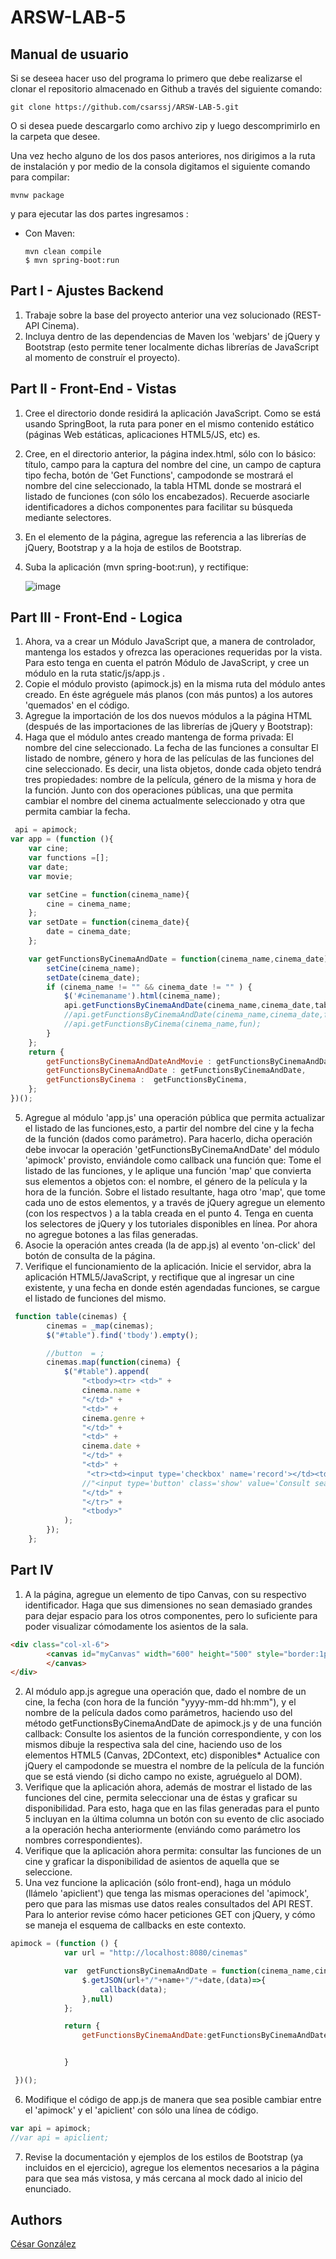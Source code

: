 # ARSW-LAB-5

## Manual de usuario

Si se deseea hacer uso del programa lo primero que debe realizarse el clonar el repositorio almacenado en Github a través del siguiente comando:

```
git clone https://github.com/csarssj/ARSW-LAB-5.git

```
O si desea puede descargarlo como archivo zip y luego descomprimirlo en la carpeta que desee.

Una vez hecho alguno de los dos pasos anteriores, nos dirigimos a la ruta de instalación y por medio de la consola digitamos el siguiente comando para compilar:

```
mvnw package
```
y para ejecutar las dos partes ingresamos :
 
 * Con Maven:
 	```
	mvn clean compile
	$ mvn spring-boot:run
	```
## Part I - Ajustes Backend
1. Trabaje sobre la base del proyecto anterior una vez solucionado (REST-API Cinema).
2. Incluya dentro de las dependencias de Maven los 'webjars' de jQuery y Bootstrap (esto permite tener localmente dichas librerías de JavaScript al momento de construír el proyecto).

## Part II - Front-End - Vistas

1. Cree el directorio donde residirá la aplicación JavaScript. Como se está usando SpringBoot, la ruta para poner en el mismo contenido estático (páginas Web estáticas, aplicaciones HTML5/JS, etc) es.
	
2. Cree, en el directorio anterior, la página index.html, sólo con lo básico: título, campo para la captura del nombre del cine, un campo de captura tipo fecha, botón de 'Get Functions', campodonde se mostrará el nombre del cine seleccionado, la tabla HTML donde se mostrará el listado de funciones (con sólo los encabezados). Recuerde asociarle identificadores a dichos componentes para facilitar su búsqueda mediante selectores.
3. En el elemento <head> de la página, agregue las referencia a las librerías de jQuery, Bootstrap y a la hoja de estilos de Bootstrap.
4. Suba la aplicación (mvn spring-boot:run), y rectifique:
	
	![image](https://github.com/csarssj/ARSW-LAB-5/blob/master/img/1.png)
	
## Part III - Front-End - Logica

1. Ahora, va a crear un Módulo JavaScript que, a manera de controlador, mantenga los estados y ofrezca las operaciones requeridas por la vista. Para esto tenga en cuenta el patrón Módulo de JavaScript, y cree un módulo en la ruta static/js/app.js .
2. Copie el módulo provisto (apimock.js) en la misma ruta del módulo antes creado. En éste agréguele más planos (con más puntos) a los autores 'quemados' en el código.
3. Agregue la importación de los dos nuevos módulos a la página HTML (después de las importaciones de las librerías de jQuery y Bootstrap):
4. Haga que el módulo antes creado mantenga de forma privada:
El nombre del cine seleccionado.
La fecha de las funciones a consultar
El listado de nombre, género y hora de las películas de las funciones del cine seleccionado. Es decir, una lista objetos, donde cada objeto tendrá tres propiedades: nombre de la película, género de la misma y hora de la función.
Junto con dos operaciones públicas, una que permita cambiar el nombre del cinema actualmente seleccionado y otra que permita cambiar la fecha.

```javascript
 api = apimock;
var app = (function (){
	var cine;
	var functions =[];
	var date;
	var movie;

	var setCine = function(cinema_name){
		cine = cinema_name;
	};
	var setDate = function(cinema_date){
		date = cinema_date;
	};

	var getFunctionsByCinemaAndDate = function(cinema_name,cinema_date) {
        setCine(cinema_name);
        setDate(cinema_date);
        if (cinema_name != "" && cinema_date != "" ) {
            $('#cinemaname').html(cinema_name);
            api.getFunctionsByCinemaAndDate(cinema_name,cinema_date,table);
            //api.getFunctionsByCinemaAndDate(cinema_name,cinema_date,fun);
            //api.getFunctionsByCinema(cinema_name,fun);
        }
    };
	return {
	    getFunctionsByCinemaAndDateAndMovie : getFunctionsByCinemaAndDateAndMovie,
		getFunctionsByCinemaAndDate : getFunctionsByCinemaAndDate,
		getFunctionsByCinema :  getFunctionsByCinema,
	};
})();
```
5. Agregue al módulo 'app.js' una operación pública que permita actualizar el listado de las funciones,esto, a partir del nombre del cine y la fecha de la función (dados como parámetro). Para hacerlo, dicha operación debe invocar la operación 'getFunctionsByCinemaAndDate' del módulo 'apimock' provisto, enviándole como callback una función que:
Tome el listado de las funciones, y le aplique una función 'map' que convierta sus elementos a objetos con: el nombre, el género de la película y la hora de la función.
Sobre el listado resultante, haga otro 'map', que tome cada uno de estos elementos, y a través de jQuery agregue un elemento <tr> (con los respectvos <td>) a la tabla creada en el punto 4. Tenga en cuenta los selectores de jQuery y los tutoriales disponibles en línea. Por ahora no agregue botones a las filas generadas.
6. Asocie la operación antes creada (la de app.js) al evento 'on-click' del botón de consulta de la página.
7. Verifique el funcionamiento de la aplicación. Inicie el servidor, abra la aplicación HTML5/JavaScript, y rectifique que al ingresar un cine existente, y una fecha en donde estén agendadas funciones, se cargue el listado de funciones del mismo.
	
```javascript
 function table(cinemas) {
        cinemas = _map(cinemas);
		$("#table").find('tbody').empty();

		//button  = ;
        cinemas.map(function(cinema) {
            $("#table").append(
				"<tbody><tr> <td>" +
                cinema.name +
                "</td>" +
                "<td>" +
                cinema.genre +
                "</td>" +
                "<td>" +
				cinema.date +
                "</td>" +
                "<td>" +
                 "<tr><td><input type='checkbox' name='record'></td><td>" +
                //"<input type='button' class='show' value='Consult seats' onclick='app.getFunctionsByCinemaAndDate(\""+cinema.name+"\",\""+cinema.date+"\",\""+getSeats+"\")'></input>"+
				"</td>" +
                "</tr>" +
				"<tbody>"
            );
        });
    };
```
## Part IV

1. A la página, agregue un elemento de tipo Canvas, con su respectivo identificador. Haga que sus dimensiones no sean demasiado grandes para dejar espacio para los otros componentes, pero lo suficiente para poder visualizar cómodamente los asientos de la sala.

```HTML
<div class="col-xl-6">
        <canvas id="myCanvas" width="600" height="500" style="border:1px solid #000000;">
        </canvas>
</div>
```
2. Al módulo app.js agregue una operación que, dado el nombre de un cine, la fecha (con hora de la función "yyyy-mm-dd hh:mm"), y el nombre de la película dados como parámetros, haciendo uso del método getFunctionsByCinemaAndDate de apimock.js y de una función callback:
Consulte los asientos de la función correspondiente, y con los mismos dibuje la respectiva sala del cine, haciendo uso de los elementos HTML5 (Canvas, 2DContext, etc) disponibles* Actualice con jQuery el campodonde se muestra el nombre de la película de la función que se está viendo (si dicho campo no existe, agruéguelo al DOM).
3. Verifique que la aplicación ahora, además de mostrar el listado de las funciones del cine, permita seleccionar una de éstas y graficar su disponibilidad. Para esto, haga que en las filas generadas para el punto 5 incluyan en la última columna un botón con su evento de clic asociado a la operación hecha anteriormente (enviándo como parámetro los nombres correspondientes).
4. Verifique que la aplicación ahora permita: consultar las funciones de un cine y graficar la disponibilidad de asientos de aquella que se seleccione.
5. Una vez funcione la aplicación (sólo front-end), haga un módulo (llámelo 'apiclient') que tenga las mismas operaciones del 'apimock', pero que para las mismas use datos reales consultados del API REST. Para lo anterior revise cómo hacer peticiones GET con jQuery, y cómo se maneja el esquema de callbacks en este contexto.

```javascript
apimock = (function () {
            var url = "http://localhost:8080/cinemas"

            var  getFunctionsByCinemaAndDate = function(cinema_name,cinema_date,callback){
                $.getJSON(url+"/"+name+"/"+date,(data)=>{
                    callback(data);
                },null)
            };

            return {
                getFunctionsByCinemaAndDate:getFunctionsByCinemaAndDate


            }

 })();
```
6. Modifique el código de app.js de manera que sea posible cambiar entre el 'apimock' y el 'apiclient' con sólo una línea de código.
```javascript
var api = apimock;
//var api = apiclient;
```
7. Revise la documentación y ejemplos de los estilos de Bootstrap (ya incluidos en el ejercicio), agregue los elementos necesarios a la página para que sea más vistosa, y más cercana al mock dado al inicio del enunciado.
	
## Authors

[César González](https://github.com/csarssj) 
